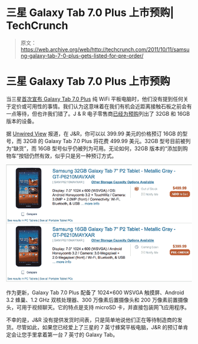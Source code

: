 # 三星 Galaxy Tab 7.0 Plus 上市预购| TechCrunch

> 原文：<https://web.archive.org/web/http://techcrunch.com/2011/10/11/samsung-galaxy-tab-7-0-plus-gets-listed-for-pre-order/>

# 三星 Galaxy Tab 7.0 Plus 上市预购

当三星[首次宣布 Galaxy Tab 7.0 Plus](https://web.archive.org/web/20230313075534/https://techcrunch.com/2011/09/30/samsung-announces-the-dual-core-galaxy-tab-7-0-plus/) 纯 WiFi 平板电脑时，他们没有提到任何关于定价或可用性的事情。我们认为这意味着在我们有机会近距离接触石板之前会有一点等待，但也许我们错了。J & R 电子零售商[已经为预购](https://web.archive.org/web/20230313075534/http://www.jr.com/product/productListing.jsp?Ntt=samsung+galaxy+tab+7.0)列出了 32GB 和 16GB 版本的设备。

据 [Unwired View](https://web.archive.org/web/20230313075534/http://www.unwiredview.com/2011/10/11/samsung-galaxy-tab-7-0-plus-pre-orders-start-in-the-us-priced-from-399-99/?utm_source=feedburner&utm_medium=feed&utm_campaign=Feed%3A+UnwiredView+%28Unwired+View%29&utm_content=Google+Reader) 报道，在 J&R，你可以以 399.99 美元的价格预订 16GB 的型号，而 32GB 的 Galaxy Tab 7.0 Plus 将花费 499.99 美元。32GB 型号目前被列为“缺货”，而 16GB 型号似乎仍被列为可用。无论如何，32GB 版本的“添加到购物车”按钮仍然有效，似乎只是另一种预订方式。

[![](img/a7da8f0a2e0416c48a19cccab8bea783.png "Galaxy Tab 7.0 Plus Pre-Order")](https://web.archive.org/web/20230313075534/https://techcrunch.com/wp-content/uploads/2011/10/screen-shot-2011-10-11-at-10-57-17-am.png)

作为更新，Galaxy Tab 7.0 Plus 配备了 1024×600 WSVGA 触摸屏、Android 3.2 蜂巢、1.2 GHz 双核处理器、300 万像素后置摄像头和 200 万像素前置摄像头，可用于视频聊天。它的特点是支持 microSD 卡，并直接包装网飞应用程序。

不幸的是，J&R 没有提供发货时间表，只是简单地说他们正在等待制造商的发货。尽管如此，如果您已经爱上了三星的 7 英寸蜂窝平板电脑，J&R 的预订单肯定会让您手里拿着第一台 7 英寸的 Galaxy Tab。